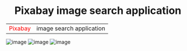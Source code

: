 <h1 align="center">Pixabay image search application</h1>

<table style="margin: auto;">
  <tr>
    <td style="color: red;">Pixabay</td>
    <td>image search application</td>
  </tr>
</table>

  
![image](https://github.com/INRGI/goit-react-hw-04-images/assets/120032162/64617433-0c89-4d1c-ab45-84b4c5fbcdc8)
![image](https://github.com/INRGI/goit-react-hw-04-images/assets/120032162/342aa7a4-0ffc-4f3c-b6e5-5cad778e248e)
![image](https://github.com/INRGI/goit-react-hw-04-images/assets/120032162/182da7b7-728a-4b46-b32e-1058c30e0964)
